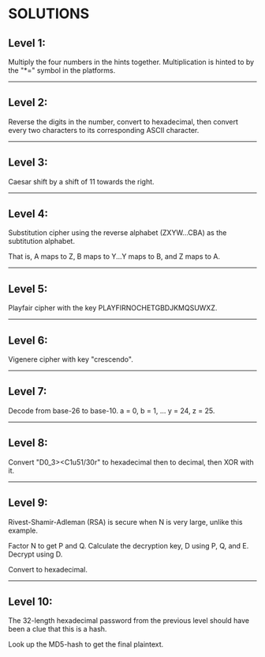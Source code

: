 # SOLUTIONS

## Level 1:

Multiply the four numbers in the hints together.
Multiplication is hinted to by the "\*=" symbol in the platforms.

---

## Level 2:

Reverse the digits in the number, convert to hexadecimal, then convert every two
characters to its corresponding ASCII character.

---

## Level 3:

Caesar shift by a shift of 11 towards the right.

---

## Level 4:

Substitution cipher using the reverse alphabet (ZXYW...CBA) as the subtitution
alphabet.

That is, A maps to Z, B maps to Y...Y maps to B, and Z maps to A.

---

## Level 5:

Playfair cipher with the key PLAYFIRNOCHETGBDJKMQSUWXZ.

---

## Level 6:

Vigenere cipher with key "crescendo".

---

## Level 7:

Decode from base-26 to base-10. a = 0, b = 1, ... y = 24, z = 25.

---

## Level 8:

Convert "D0_3><C1u51\/30r" to hexadecimal then to decimal, then XOR with it.

---

## Level 9:

Rivest-Shamir-Adleman (RSA) is secure when N is very large, unlike this example.

Factor N to get P and Q.
Calculate the decryption key, D using P, Q, and E.
Decrypt using D.

Convert to hexadecimal.

---

## Level 10:

The 32-length hexadecimal password from the previous level should have been a clue
that this is a hash.

Look up the MD5-hash to get the final plaintext.
